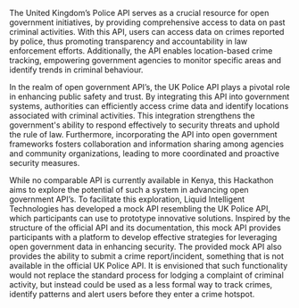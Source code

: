 The United Kingdom’s Police API serves as a crucial resource for open government
initiatives, by providing comprehensive access to data on past criminal activities. With this
API, users can access data on crimes reported by police, thus promoting transparency and
accountability in law enforcement efforts. Additionally, the API enables location-based crime
tracking, empowering government agencies to monitor specific areas and identify trends in
criminal behaviour.


In the realm of open government API’s, the UK Police API plays a pivotal role in enhancing
public safety and trust. By integrating this API into government systems, authorities can
efficiently access crime data and identify locations associated with criminal activities. This
integration strengthens the government's ability to respond effectively to security threats and
uphold the rule of law. Furthermore, incorporating the API into open government frameworks
fosters collaboration and information sharing among agencies and community organizations,
leading to more coordinated and proactive security measures.

While no comparable API is currently available in Kenya, this Hackathon aims to explore the
potential of such a system in advancing open government API’s. To facilitate this
exploration, Liquid Intelligent Technologies has developed a mock API resembling the UK
Police API, which participants can use to prototype innovative solutions. Inspired by the
structure of the official API and its documentation, this mock API provides participants with a
platform to develop effective strategies for leveraging open government data in enhancing
security. The provided mock API also provides the ability to submit a crime report/incident,
something that is not available in the official UK Police API. It is envisioned that such
functionality would not replace the standard process for lodging a complaint of criminal
activity, but instead could be used as a less formal way to track crimes, identify patterns and
alert users before they enter a crime hotspot.

